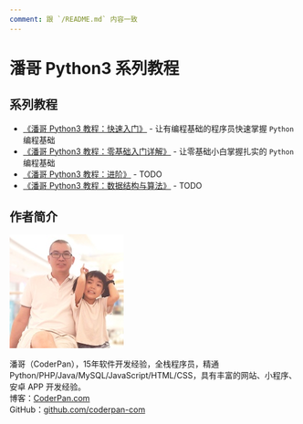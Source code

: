 ```yaml
---
comment: 跟 `/README.md` 内容一致
---
```


# 潘哥 Python3 系列教程

## 系列教程

- [《潘哥 Python3 教程：快速入门》](./quickstart/readme.md)  - 让有编程基础的程序员快速掌握 `Python` 编程基础
- [《潘哥 Python3 教程：零基础入门详解》](./start/readme.md)  - 让零基础小白掌握扎实的 `Python` 编程基础
- [《潘哥 Python3 教程：进阶》](./advance/readme.md)  - TODO
- [《潘哥 Python3 教程：数据结构与算法》](./datastructures-and-algorithms/readme.md)  - TODO

## 作者简介

![author](./assets/images/avatar.jpg)

潘哥（CoderPan），15年软件开发经验，全栈程序员，精通 Python/PHP/Java/MySQL/JavaScript/HTML/CSS，具有丰富的网站、小程序、安卓 APP 开发经验。  
博客：[CoderPan.com](https://coderpan.com)  
GitHub：[github.com/coderpan-com](https://github.com/coderpan-com)